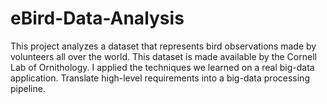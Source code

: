 # eBird-Data-Analysis
This project analyzes a dataset that represents bird observations made by volunteers all over the world. This dataset is made available by the Cornell Lab of Ornithology. I applied the techniques we learned on a real big-data application. Translate high-level requirements into a big-data processing pipeline. 
